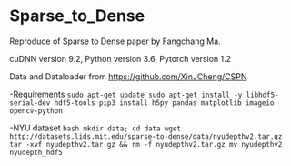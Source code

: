 # Sparse_to_Dense
Reproduce of Sparse to Dense paper by Fangchang Ma.

cuDNN version 9.2, Python version 3.6, Pytorch version 1.2

Data and Dataloader from https://github.com/XinJCheng/CSPN

-Requirements
	```sudo apt-get update
	sudo apt-get install -y libhdf5-serial-dev hdf5-tools
	pip3 install h5py pandas matplotlib imageio opencv-python```

-NYU dataset
	```bash
	mkdir data; cd data
	wget http://datasets.lids.mit.edu/sparse-to-dense/data/nyudepthv2.tar.gz
	tar -xvf nyudepthv2.tar.gz && rm -f nyudepthv2.tar.gz
    mv nyudepthv2 nyudepth_hdf5```
